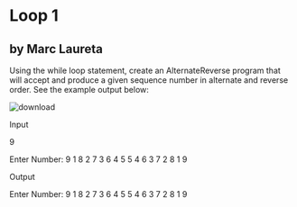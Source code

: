 # Loop 1
## by Marc Laureta


Using the while loop statement, create an AlternateReverse program that will accept and produce a given sequence number in alternate and reverse order. See the example output below:

![download](https://user-images.githubusercontent.com/116050858/197708692-a29cd000-e616-4afc-acfb-652761348cde.png)

Input

9

Enter Number:
9 1 8 2 7 3 6 4 5 5 4 6 3 7 2 8 1 9

Output

Enter Number:
9 1 8 2 7 3 6 4 5 5 4 6 3 7 2 8 1 9
